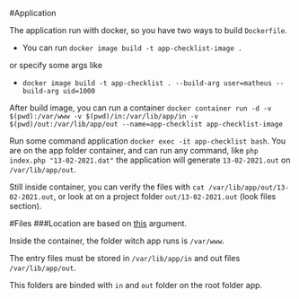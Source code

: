 #Application

The application run with docker, so you have two ways to build `Dockerfile`.
* You can run `docker image build -t app-checklist-image .`

or specify some args like

* `docker image build -t app-checklist . --build-arg user=matheus --build-arg uid=1000`

After build image, you can run a container `docker container run -d -v $(pwd):/var/www -v $(pwd)/in:/var/lib/app/in -v $(pwd)/out:/var/lib/app/out --name=app-checklist app-checklist-image`

Run some command application `docker exec -it app-checklist bash`. You are on the app folder container,
and can run any command, like `php index.php "13-02-2021.dat"` the application will generate `13-02-2021.out`
on `/var/lib/app/out`.

Still inside container, you can verify the files with `cat /var/lib/app/out/13-02-2021.out`, or
look at on a project folder `out/13-02-2021.out` (look files section).

#Files
###Location are based on [this](https://stackoverflow.com/a/1510352) argument.

Inside the container, the folder witch app runs is `/var/www`.

The entry files must be stored in `/var/lib/app/in` and out files `/var/lib/app/out`.

This folders are binded with `in` and `out` folder on the root folder app.